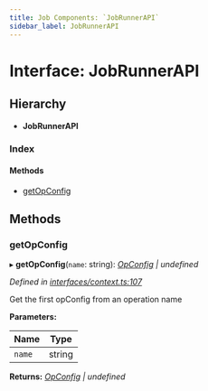 ```yaml
---
title: Job Components: `JobRunnerAPI`
sidebar_label: JobRunnerAPI
---
```


# Interface: JobRunnerAPI

## Hierarchy

* **JobRunnerAPI**

### Index

#### Methods

* [getOpConfig](jobrunnerapi.md#getopconfig)

## Methods

###  getOpConfig

▸ **getOpConfig**(`name`: string): *[OpConfig](opconfig.md) | undefined*

*Defined in [interfaces/context.ts:107](https://github.com/terascope/teraslice/blob/6aab1cd2/packages/job-components/src/interfaces/context.ts#L107)*

Get the first opConfig from an operation name

**Parameters:**

Name | Type |
------ | ------ |
`name` | string |

**Returns:** *[OpConfig](opconfig.md) | undefined*
